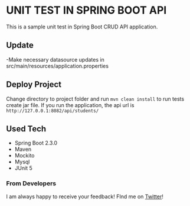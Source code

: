 # UNIT TEST IN SPRING BOOT API

This is a sample unit test in Spring Boot CRUD API application. 

## Update
-Make necessary datasource updates in src/main/resources/application.properties

## Deploy Project
Change directory to project folder and  run `mvn clean install` to run tests create jar file.
If you run the application, the api url is `http://127.0.0.1:8082/api/students/` 



## Used Tech
- Spring Boot 2.3.0
- Maven
- Mockito
- Mysql
- JUnit 5


### From Developers

I am always happy to receive your feedback!
FInd me on [Twitter](https://twitter.com/julian_geniuz)!
